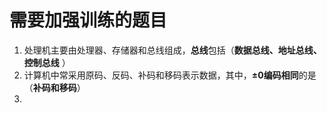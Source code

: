 # 需要加强训练的题目

1. 处理机主要由处理器、存储器和总线组成，**总线**包括（**数据总线、地址总线、控制总线**  ）
2. 计算机中常采用原码、反码、补码和移码表示数据，其中，**±0编码相同**的是 （**补码和移码**） 
3. 